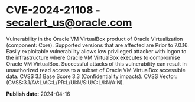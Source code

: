 # CVE-2024-21108 - secalert_us@oracle.com

Vulnerability in the Oracle VM VirtualBox product of Oracle Virtualization (component: Core).  Supported versions that are affected are Prior to 7.0.16. Easily exploitable vulnerability allows low privileged attacker with logon to the infrastructure where Oracle VM VirtualBox executes to compromise Oracle VM VirtualBox.  Successful attacks of this vulnerability can result in  unauthorized read access to a subset of Oracle VM VirtualBox accessible data. CVSS 3.1 Base Score 3.3 (Confidentiality impacts).  CVSS Vector: (CVSS:3.1/AV:L/AC:L/PR:L/UI:N/S:U/C:L/I:N/A:N).

**Publish date:** 2024-04-16
